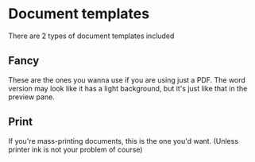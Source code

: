 # Document templates
There are 2 types of document templates included

## Fancy
These are the ones you wanna use if you are using just a PDF. The word version may look like it has a light background, but it's just like that in the preview pane.

## Print
If you're mass-printing documents, this is the one you'd want. (Unless printer ink is not your problem of course)